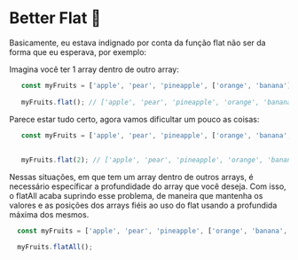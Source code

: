 # Better Flat 🧐
Basicamente, eu estava indignado por conta da função flat não ser da forma que eu esperava, por exemplo:

Imagina você ter 1 array dentro de outro array:

```javascript
   const myFruits = ['apple', 'pear', 'pineapple', ['orange', 'banana'], 'melon'];
   
   myFruits.flat(); // ['apple', 'pear', 'pineapple', 'orange', 'banana', 'melon']; Retornou bonitinho
```

Parece estar tudo certo, agora vamos dificultar um pouco as coisas:

```javascript
   const myFruits = ['apple', 'pear', 'pineapple', ['orange', 'banana', ['grape', 'papaya']], 'melon'];
   
   
   myFruits.flat(2); // ['apple', 'pear', 'pineapple', 'orange', 'banana', 'grape', 'papaya', 'melon']; Retornou legal tbm
```

Nessas situações, em que tem um array dentro de outros arrays, é necessário específicar a profundidade do array que você deseja. Com isso, o flatAll acaba suprindo esse problema, de maneira que mantenha os valores e as posições dos arrays fiéis ao uso do flat usando a profundida máxima dos mesmos.

```javascript
  const myFruits = ['apple', 'pear', 'pineapple', ['orange', 'banana', ['grape', 'papaya']], 'melon'];

  myFruits.flatAll();
```
